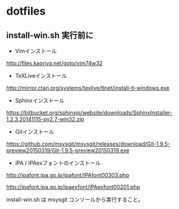 # dotfiles

## install-win.sh 実行前に

* Vimインストール

<http://files.kaoriya.net/goto/vim74w32>


* TeXLiveインストール

<http://mirror.ctan.org/systems/texlive/tlnet/install-tl-windows.exe>


* Sphinxインストール

<https://bitbucket.org/sphinxjp/website/downloads/SphinxInstaller-1.2.3.20141115-py2.7-win32.zip>

* Gitインストール

<https://github.com/msysgit/msysgit/releases/download/Git-1.9.5-preview20150319/Git-1.9.5-preview20150319.exe>


* IPA / IPAexフォントのインストール

<http://ipafont.ipa.go.jp/ipafont/IPAfont00303.php>

<http://ipafont.ipa.go.jp/ipaexfont/IPAexfont00201.php>


install-win.sh は msysgit コンソールから実行すること。


